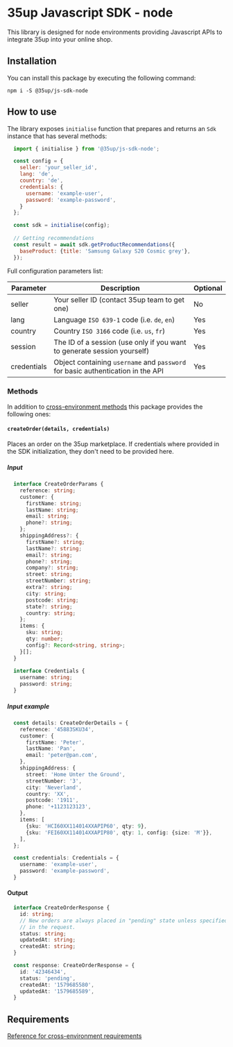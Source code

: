 # 35up Javascript SDK - node

This library is designed for node environments providing Javascript APIs to 
integrate 35up into your online shop.

## Installation
You can install this package by executing the following command:
```$xslt
npm i -S @35up/js-sdk-node
```

## How to use

The library exposes `initialise` function that prepares and returns an 
`Sdk` instance that has several methods:

```js
  import { initialise } from '@35up/js-sdk-node';

  const config = {
    seller: 'your_seller_id',
    lang: 'de',
    country: 'de',
    credentials: {
      username: 'example-user',
      password: 'example-password',
    }
  };

  const sdk = initialise(config);
  
  // Getting recommendations
  const result = await sdk.getProductRecommendations({
    baseProduct: {title: 'Samsung Galaxy S20 Cosmic grey'},
  });
```

Full configuration parameters list:

| Parameter   | Description                                                                     | Optional |
|-------------|---------------------------------------------------------------------------------|----------|
| seller      | Your seller ID (contact 35up team to get one)                                   | No       |
| lang        | Language `ISO 639-1` code (i.e. `de`, `en`)                                     | Yes      |
| country     | Country `ISO 3166` code (i.e. `us`, `fr`)                                       | Yes      |
| session     | The ID of a session (use only if you want to generate session yourself)         | Yes      |
| credentials | Object containing `username` and `password` for basic authentication in the API | Yes      |

### Methods

In addition to [cross-environment methods](../base/README.md#methods) this 
package provides the following ones:

#### `createOrder(details, credentials)`
Places an order on the 35up marketplace. If credentials where provided in the
SDK initialization, they don't need to be provided here.

##### Input
```ts
  interface CreateOrderParams {
    reference: string;
    customer: {
      firstName: string;
      lastName: string;
      email: string;
      phone?: string;
    };
    shippingAddress?: {
      firstName?: string;
      lastName?: string;
      email?: string;
      phone?: string;
      company?: string;
      street: string;
      streetNumber: string;
      extra?: string;
      city: string;
      postcode: string;
      state?: string;
      country: string;
    };
    items: {
      sku: string;
      qty: number;
      config?: Record<string, string>;
    }[];
  }
  
  interface Credentials {
    username: string;
    password: string;
  }
```

##### Input example

```ts
  const details: CreateOrderDetails = {
    reference: '45883SKU34',
    customer: {
      firstName: 'Peter',
      lastName: 'Pan',
      email: 'peter@pan.com',
    },
    shippingAddress: {
      street: 'Home Unter the Ground',
      streetNumber: '3',
      city: 'Neverland',
      country: 'XX',
      postcode: '1911',
      phone: '+1123123123',
    },
    items: [
      {sku: 'HCI60XX114014XXAPIP60', qty: 9},
      {sku: 'FEI60XX114014XXAPIP80', qty: 1, config: {size: 'M'}},
    ],
  };

  const credentials: Credentials = {
    username: 'example-user',
    password: 'example-password',
  }
```

#### Output
```ts
  interface CreateOrderResponse {
    id: string;
    // New orders are always placed in "pending" state unless specified
    // in the request.
    status: string;
    updatedAt: string;
    createdAt: string;
  }

  const response: CreateOrderResponse = {
    id: '42346434',
    status: 'pending',
    createdAt: '1579685580',
    updatedAt: '1579685589',
  }
```

## Requirements

[Reference for cross-environment requirements](../base/README.md#requirements)
